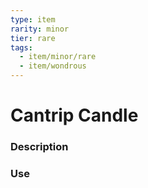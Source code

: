 ```yaml
---
type: item
rarity: minor
tier: rare
tags:
  - item/minor/rare
  - item/wondrous 
---
```

 # Cantrip Candle
 
 ### Description
 


 ### Use
 
 